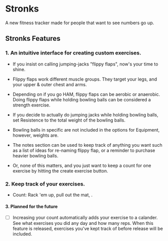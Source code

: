# Stronks

A new fitness tracker made for people that want to see numbers go up.

## Stronks Features

### 1. An intuitive interface for creating custom exercises.
   - If you insist on calling jumping-jacks "flippy flaps", now's your time to shine.

   - Flippy flaps work different muscle groups. They target your legs, and your upper & outer chest and arms.

   - Depending on if you go HAM, flippy flaps can be aerobic or anaerobic. Doing flippy flaps while holding bowling balls can be considered a strength exercise.

   - If you decide to actually do jumping jacks while holding bowling balls, set Resistence to the total weight of the bowling balls.

   - Bowling balls in specific are not included in the options for Equipment, however, weights are.

   - The notes section can be used to keep track of anything you want such as a list of ideas for re-naming flippy flap, or a reminder to purchase heavier bowling balls.

   - Or, none of this matters, and you just want to keep a count for one exercise by hitting the create exercise button.
  
### 2. Keep track of your exercises.
   - Count: Rack 'em up, pull out the mat,  .
  


#### 3. Planned for the future
 - [ ] Increasing your count automatically adds your exercise to a calander. See what exercises you did any day and how many reps. When this feature is released, exercises you've kept track of before release will be included.